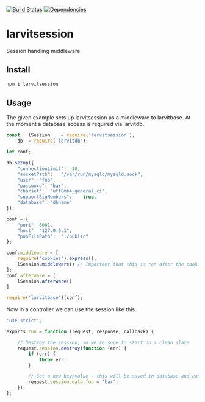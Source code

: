 [![Build Status](https://travis-ci.org/larvit/larvitsession.svg?branch=master)](https://travis-ci.org/larvit/larvitsession) [![Dependencies](https://david-dm.org/larvit/larvitsession.svg)](https://david-dm.org/larvit/larvitsession.svg)

# larvitsession

Session handling middleware

## Install

```javascript
npm i larvitsession
```

## Usage

The given example sets up larvitsession as a middleware to larvitbase. At the moment a database access is required via larvitdb.

```javascript
const	lSession	= require('larvitsession'),
	db	= require('larvitdb');

let conf;

db.setup({
	"connectionLimit":	10,
	"socketPath":	"/var/run/mysqld/mysqld.sock",
	"user":	"foo",
	"password":	"bar",
	"charset":	"utf8mb4_general_ci",
	"supportBigNumbers":	true,
	"database":	"dbname"
});

conf = {
	"port":	8001,
	"host":	"127.0.0.1",
	"pubFilePath":	"./public"
};

conf.middleware = [
	require('cookies').express(),
	lSession.middleware() // Important that this is ran after the cookie middleware
];
conf.afterware = [
	lSession.afterware()
]

require('larvitbase')(conf);
```

Now in a controller we can use the session like this:

```javascript
'use strict';

exports.run = function (request, response, callback) {

	// Destroy the session, so we're sure to start on a clean slate
	request.session.destroy(function (err) {
		if (err) {
			throw err;
		}

		// Set a new key/value - this will be saved in database and can be retreived on page reload
		request.session.data.foo = 'bar';
	});
};
```
